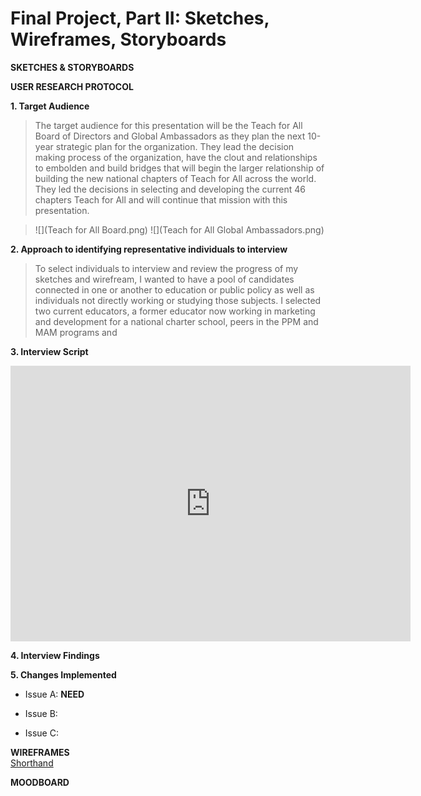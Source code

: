 # Final Project, Part II: Sketches, Wireframes, Storyboards

**SKETCHES & STORYBOARDS**


**USER RESEARCH PROTOCOL**

**1. Target Audience**

>The target audience for this presentation will be the Teach for All Board of Directors and Global Ambassadors as they plan the next 10-year strategic plan for the organization. They lead the decision making process of the organization, have the clout and relationships to embolden and build bridges that will begin the larger relationship of building the new national chapters of Teach for All across the world. They led the decisions in selecting and developing the current 46 chapters Teach for All and will continue that mission with this presentation. 

>![](Teach for All Board.png)
>![](Teach for All Global Ambassadors.png)

**2. Approach to identifying representative individuals to interview**

>To select individuals to interview and review the progress of my sketches and wirefream, I wanted to have a pool of candidates connected in one or another to education or public policy as well as individuals not directly working or studying those subjects. I selected two current educators, a former educator now working in marketing and development for a national charter school, peers in the PPM and MAM programs and 

**3. Interview Script**
[](final_project_interviewscript.)
<iframe src="https://docs.google.com/forms/d/e/1FAIpQLScWbKrKVDqOWSsyX0L4IJTHxHIEFyquYV4r39r4BTgIUkUm1Q/viewform?embedded=true" width="640" height="441" frameborder="0" marginheight="0" marginwidth="0">Loading...</iframe>

**4. Interview Findings**

**5. Changes Implemented**
  
  * Issue A: **NEED**
  
  * Issue B: 
  
  * Issue C:
  
**WIREFRAMES**  
[Shorthand](www.asdlfjasdl;kfjasld;kfcom)

**MOODBOARD**
